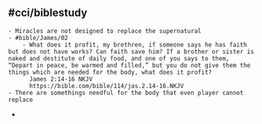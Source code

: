 ## #cci/biblestudy
	- Miracles are not designed to replace the supernatural
	- #bible/James/02
		- What does it profit, my brethren, if someone says he has faith but does not have works? Can faith save him? If a brother or sister is naked and destitute of daily food, and one of you says to them, “Depart in peace, be warmed and filled,” but you do not give them the things which are needed for the body, what does it profit?
		  James 2:14‭-‬16 NKJV
		  https://bible.com/bible/114/jas.2.14-16.NKJV
	- There are somethings needful for the body that even player cannot replace
-